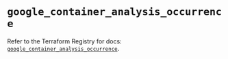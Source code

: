 # `google_container_analysis_occurrence`

Refer to the Terraform Registry for docs: [`google_container_analysis_occurrence`](https://registry.terraform.io/providers/hashicorp/google/6.35.0/docs/resources/container_analysis_occurrence).
